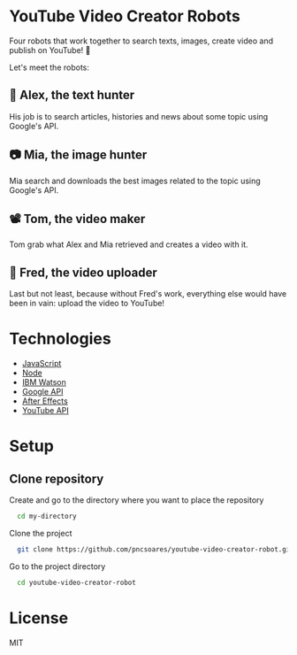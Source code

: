 # YouTube Video Creator Robots

Four robots that work together to search texts, images, create video and publish on YouTube! 🤖

Let's meet the robots:

## 📰 **Alex**, the text hunter
His job is to search articles, histories and news about some topic using Google's API.

## 📷 **Mia**, the image hunter
Mia search and downloads the best images related to the topic using Google's API.

## 📽️ **Tom**, the video maker
Tom grab what Alex and Mia retrieved and creates a video with it.

## 📢 **Fred**, the video uploader
Last but not least, because without Fred's work, everything else would have been in vain: upload the video to YouTube!

# Technologies

- [JavaScript]()
- [Node]()
- [IBM Watson]()
- [Google API]()
- [After Effects]()
- [YouTube API]()

# Setup

## Clone repository

Create and go to the directory where you want to place the repository

```bash
  cd my-directory
```

Clone the project

```bash
  git clone https://github.com/pncsoares/youtube-video-creator-robot.git
```

Go to the project directory

```bash
  cd youtube-video-creator-robot
```

# License

MIT
